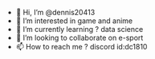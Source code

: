 - 👋 Hi, I’m @dennis20413
- 👀 I’m interested in game and anime
- 🌱 I’m currently learning ? data science
- 💞️ I’m looking to collaborate on e-sport
- 📫 How to reach me ? discord id:dc1810

<!---
dennis20413/dennis20413 is a ✨ special ✨ repository because its `README.md` (this file) appears on your GitHub profile.
You can click the Preview link to take a look at your changes.
--->

